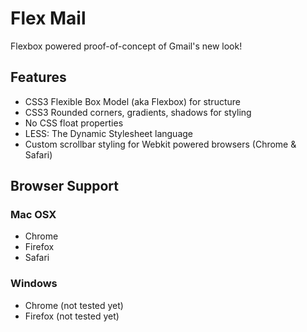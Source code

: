 Flex Mail
=============

Flexbox powered proof-of-concept of Gmail's new look!

Features
--------
* CSS3 Flexible Box Model (aka Flexbox) for structure
* CSS3 Rounded corners, gradients, shadows for styling
* No CSS float properties
* LESS: The Dynamic Stylesheet language
* Custom scrollbar styling for Webkit powered browsers (Chrome & Safari)

Browser Support
---------------

### Mac OSX
* Chrome
* Firefox
* Safari

### Windows
* Chrome (not tested yet)
* Firefox (not tested yet)